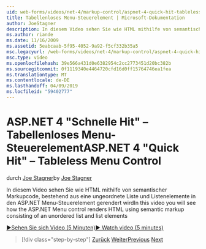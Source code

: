 ```yaml
---
uid: web-forms/videos/net-4/markup-control/aspnet-4-quick-hit-tableless-menu-control
title: Tabellenloses Menu-Steuerelement | Microsoft-Dokumentation
author: JoeStagner
description: In diesem Video sehen Sie wie HTML mithilfe von semantischer Markupcode, bestehend aus eine ungeordnete Liste und Listenelemente in den ASP.NET Menu-Steuerelement gerendert wird
ms.author: riande
ms.date: 11/16/2009
ms.assetid: 5eabcaab-5f95-4052-9a92-f5cf332b35a5
msc.legacyurl: /web-forms/videos/net-4/markup-control/aspnet-4-quick-hit-tableless-menu-control
msc.type: video
ms.openlocfilehash: 39e566a431d0e6382954c2cc2773451d20bc382b
ms.sourcegitcommit: 0f1119340e4464720cfd16d0ff15764746ea1fea
ms.translationtype: MT
ms.contentlocale: de-DE
ms.lasthandoff: 04/09/2019
ms.locfileid: "59402777"
---
```

# <a name="aspnet-4-quick-hit--tableless-menu-control"></a><span data-ttu-id="51984-103">ASP.NET 4 "Schnelle Hit" – Tabellenloses Menu-Steuerelement</span><span class="sxs-lookup"><span data-stu-id="51984-103">ASP.NET 4 "Quick Hit" – Tableless Menu Control</span></span>

<span data-ttu-id="51984-104">durch [Joe Stagner](https://github.com/JoeStagner)</span><span class="sxs-lookup"><span data-stu-id="51984-104">by [Joe Stagner](https://github.com/JoeStagner)</span></span>

<span data-ttu-id="51984-105">In diesem Video sehen Sie wie HTML mithilfe von semantischer Markupcode, bestehend aus eine ungeordnete Liste und Listenelemente in den ASP.NET Menu-Steuerelement gerendert wird</span><span class="sxs-lookup"><span data-stu-id="51984-105">In this video you will see how the ASP.NET Menu control renders HTML using semantic markup consisting of an unordered list and list elements</span></span> 

[<span data-ttu-id="51984-106">&#9654;Sehen Sie sich Video (5 Minuten)</span><span class="sxs-lookup"><span data-stu-id="51984-106">&#9654; Watch video (5 minutes)</span></span>](https://channel9.msdn.com/Blogs/ASP-NET-Site-Videos/aspnet-4-quick-hit-tableless-menu-control)

> [!div class="step-by-step"]
> <span data-ttu-id="51984-107">[Zurück](aspnet-4-quick-hit-table-free-templated-controls.md)
> [Weiter](aspnet-4-quick-hit-hidden-field-divs.md)</span><span class="sxs-lookup"><span data-stu-id="51984-107">[Previous](aspnet-4-quick-hit-table-free-templated-controls.md)
[Next](aspnet-4-quick-hit-hidden-field-divs.md)</span></span>
